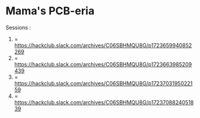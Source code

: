 # Mama's PCB-eria
Sessions :
1. = https://hackclub.slack.com/archives/C06SBHMQU8G/p1723659940852269
2. = https://hackclub.slack.com/archives/C06SBHMQU8G/p1723663985209439
3. = https://hackclub.slack.com/archives/C06SBHMQU8G/p1723703195022159
4. = https://hackclub.slack.com/archives/C06SBHMQU8G/p1723708824051839